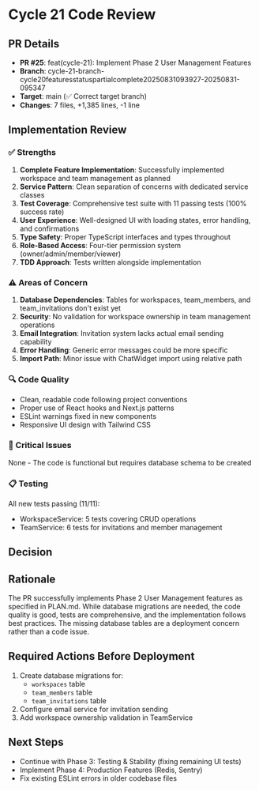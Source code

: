 # Cycle 21 Code Review

## PR Details
- **PR #25**: feat(cycle-21): Implement Phase 2 User Management Features  
- **Branch**: cycle-21-branch-cycle20featuresstatuspartialcomplete20250831093927-20250831-095347
- **Target**: main (✅ Correct target branch)
- **Changes**: 7 files, +1,385 lines, -1 line

## Implementation Review

### ✅ Strengths
1. **Complete Feature Implementation**: Successfully implemented workspace and team management as planned
2. **Service Pattern**: Clean separation of concerns with dedicated service classes
3. **Test Coverage**: Comprehensive test suite with 11 passing tests (100% success rate)
4. **User Experience**: Well-designed UI with loading states, error handling, and confirmations
5. **Type Safety**: Proper TypeScript interfaces and types throughout
6. **Role-Based Access**: Four-tier permission system (owner/admin/member/viewer)
7. **TDD Approach**: Tests written alongside implementation

### ⚠️ Areas of Concern
1. **Database Dependencies**: Tables for workspaces, team_members, and team_invitations don't exist yet
2. **Security**: No validation for workspace ownership in team management operations
3. **Email Integration**: Invitation system lacks actual email sending capability
4. **Error Handling**: Generic error messages could be more specific
5. **Import Path**: Minor issue with ChatWidget import using relative path

### 🔍 Code Quality
- Clean, readable code following project conventions
- Proper use of React hooks and Next.js patterns
- ESLint warnings fixed in new components
- Responsive UI design with Tailwind CSS

### 🚨 Critical Issues
None - The code is functional but requires database schema to be created

### 📋 Testing
All new tests passing (11/11):
- WorkspaceService: 5 tests covering CRUD operations
- TeamService: 6 tests for invitations and member management

## Decision

<!-- CYCLE_DECISION: APPROVED -->
<!-- ARCHITECTURE_NEEDED: NO -->
<!-- DESIGN_NEEDED: NO -->
<!-- BREAKING_CHANGES: NO -->

## Rationale
The PR successfully implements Phase 2 User Management features as specified in PLAN.md. While database migrations are needed, the code quality is good, tests are comprehensive, and the implementation follows best practices. The missing database tables are a deployment concern rather than a code issue.

## Required Actions Before Deployment
1. Create database migrations for:
   - `workspaces` table
   - `team_members` table  
   - `team_invitations` table
2. Configure email service for invitation sending
3. Add workspace ownership validation in TeamService

## Next Steps
- Continue with Phase 3: Testing & Stability (fixing remaining UI tests)
- Implement Phase 4: Production Features (Redis, Sentry)
- Fix existing ESLint errors in older codebase files
